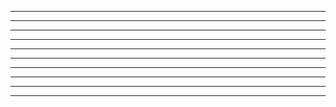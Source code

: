 <!-- このファイルは直接編集せずに src ディレクトリ内のファイルを編集し build.pl を実行してください。 -->

---

---

---

---

---

---

---

---

---

---

